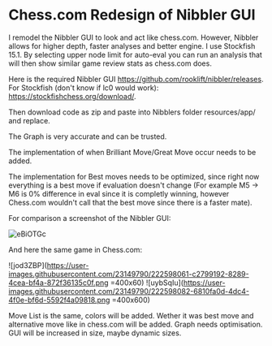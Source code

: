 # Chess.com Redesign of Nibbler GUI
I remodel the Nibbler GUI to look and act like chess.com. However, Nibbler allows for higher depth, faster analyses and better engine. I use Stockfish 15.1. By selecting upper node limit for auto-eval you can run an analysis that will then show similar game review stats as chess.com does.

Here is the required Nibbler GUI https://github.com/rooklift/nibbler/releases.
For Stockfish (don't know if lc0 would work): https://stockfishchess.org/download/.

Then download code as zip and paste into Nibblers folder resources/app/ and replace.

The Graph is very accurate and can be trusted.

The implementation of when Brilliant Move/Great Move occur needs to be added.

The implementation for Best moves needs to be optimized, since right now everything is a best move if evaluation doesn't change (For example M5 -> M6 is 0% difference in eval since it is completly winning, however Chess.com wouldn't call that the best move since there is a faster mate).

For comparison a screenshot of the Nibbler GUI:

![eBiOTGc](https://user-images.githubusercontent.com/23149790/222598033-5ed89b16-93b7-4fc1-a47f-4fa8b2d10a45.png)

And here the same game in Chess.com:

![jod3ZBP](https://user-images.githubusercontent.com/23149790/222598061-c2799192-8289-4cea-bf4a-872f36135c0f.png =400x60) ![uybSqIu](https://user-images.githubusercontent.com/23149790/222598082-6810fa0d-4dc4-4f0e-bf6d-5592f4a09818.png =400x600)

Move List is the same, colors will be added.
Wether it was best move and alternative move like in chess.com will be added.
Graph needs optimisation.
GUI will be increased in size, maybe dynamic sizes.
